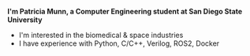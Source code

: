 **I'm Patricia Munn, a Computer Engineering student at San Diego State University**

- I'm interested in the biomedical & space industries
- I have experience with Python, C/C++, Verilog, ROS2, Docker


<!--
**pnamunn/pnamunn** is a ✨ _special_ ✨ repository because its `README.md` (this file) appears on your GitHub profile.

Here are some ideas to get you started:

- 🔭 I’m currently working on ...
- 🌱 I’m currently learning ...
- 👯 I’m looking to collaborate on ...
- 🤔 I’m looking for help with ...
- 💬 Ask me about ...
- 📫 How to reach me: ...
- 😄 Pronouns: ...
- ⚡ Fun fact: ...
-->
